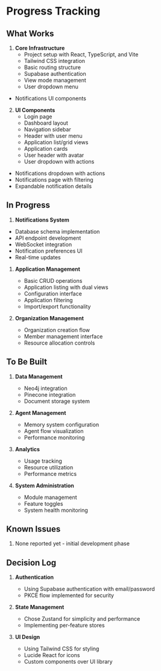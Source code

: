 # Progress Tracking

## What Works
1. **Core Infrastructure**
   - Project setup with React, TypeScript, and Vite
   - Tailwind CSS integration
   - Basic routing structure
   - Supabase authentication
   - View mode management
   - User dropdown menu
  - Notifications UI components

2. **UI Components**
   - Login page
   - Dashboard layout
   - Navigation sidebar
   - Header with user menu
   - Application list/grid views
   - Application cards
   - User header with avatar
   - User dropdown with actions
  - Notifications dropdown with actions
  - Notifications page with filtering
  - Expandable notification details

## In Progress
1. **Notifications System**
  - Database schema implementation
  - API endpoint development
  - WebSocket integration
  - Notification preferences UI
  - Real-time updates

1. **Application Management**
   - Basic CRUD operations
   - Application listing with dual views
   - Configuration interface
   - Application filtering
   - Import/export functionality

2. **Organization Management**
   - Organization creation flow
   - Member management interface
   - Resource allocation controls

## To Be Built
1. **Data Management**
   - Neo4j integration
   - Pinecone integration
   - Document storage system

2. **Agent Management**
   - Memory system configuration
   - Agent flow visualization
   - Performance monitoring

3. **Analytics**
   - Usage tracking
   - Resource utilization
   - Performance metrics

4. **System Administration**
   - Module management
   - Feature toggles
   - System health monitoring

## Known Issues
1. None reported yet - initial development phase

## Decision Log
1. **Authentication**
   - Using Supabase authentication with email/password
   - PKCE flow implemented for security

2. **State Management**
   - Chose Zustand for simplicity and performance
   - Implementing per-feature stores

3. **UI Design**
   - Using Tailwind CSS for styling
   - Lucide React for icons
   - Custom components over UI library